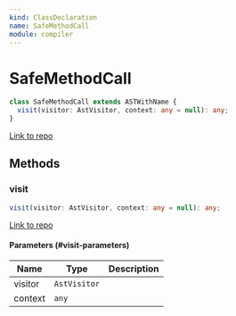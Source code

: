 ```yaml
---
kind: ClassDeclaration
name: SafeMethodCall
module: compiler
---
```


# SafeMethodCall

```ts
class SafeMethodCall extends ASTWithName {
  visit(visitor: AstVisitor, context: any = null): any;
}
```

[Link to repo](https://github.com/timdeschryver/angular/blob/master/packages/compiler/src/expression_parser/ast.ts#L257-L266)

## Methods

### visit

```ts
visit(visitor: AstVisitor, context: any = null): any;
```

[Link to repo](https://github.com/timdeschryver/angular/blob/master/packages/compiler/src/expression_parser/ast.ts#L263-L265)

#### Parameters (#visit-parameters)

| Name    | Type         | Description |
| ------- | ------------ | ----------- |
| visitor | `AstVisitor` |             |
| context | `any`        |             |
